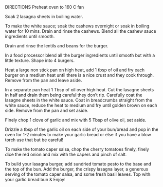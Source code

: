 DIRECTIONS
Preheat oven to 160 C fan

Soak 2 lasagna sheets in boiling water.

To make the white sauce; soak the cashews overnight or soak in boiling water for 10 mins. Drain and rinse the cashews. Blend all the cashew sauce ingredients until smooth.

Drain and rinse the lentils and beans for the burger.

In a food processor blend all the burger ingredients until smooth but with a little texture. Shape into 4 burgers.

Heat a large non stick pan on high heat, add 1 tbsp of oil and fry each burger on a medium heat until there is a nice crust and they cook through. Remove from the pan and leave aside.

In a separate pan heat 1 Tbsp of oil over high heat. Cut the lasagne sheets in half and drain them being careful they don’t rip. Carefully coat the lasagne sheets in the white sauce. Coat in breadcrumbs straight from the white sauce, reduce the heat to medium and fry until golden brown on each side. Remove from the pan and set aside.

Finely chop 1 clove of garlic and mix with 5 Tbsp of olive oil, set aside.

Drizzle a tbsp of the garlic oil on each side of your bun/bread and pop in the oven for 1-2 minutes to make your garlic bread or else if you have a blow torch use that but be careful!

To make the tomato caper salsa, chop the cherry tomatoes finely, finely dice the red onion and mix with the capers and pinch of salt.

To build your lasagna burger, add sundried tomato pesto to the base and the top of the bun. Add the burger, the crispy lasagna layer, a generous serving of the tomato caper salsa, and some fresh basil leaves. Top with your garlic bread bun & Enjoy!
